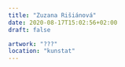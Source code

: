 ```yaml
---
title: "Zuzana Rišiánová"
date: 2020-08-17T15:02:56+02:00
draft: false

artwork: "???"
location: "kunstat"
---
```

